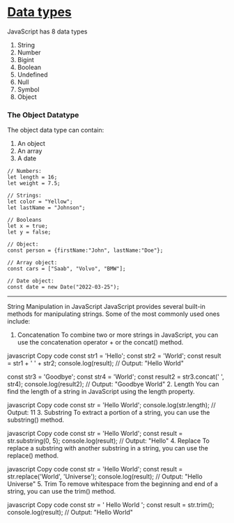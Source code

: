 # [Data types](https://www.w3schools.com/js/js_datatypes.asp)

JavaScript has 8 data types

1. String
2. Number
3. Bigint
4. Boolean
5. Undefined
6. Null
7. Symbol
8. Object

### The Object Datatype
The object data type can contain:

1. An object
2. An array
3. A date

```
// Numbers:
let length = 16;
let weight = 7.5;

// Strings:
let color = "Yellow";
let lastName = "Johnson";

// Booleans
let x = true;
let y = false;

// Object:
const person = {firstName:"John", lastName:"Doe"};

// Array object:
const cars = ["Saab", "Volvo", "BMW"];

// Date object:
const date = new Date("2022-03-25");
```
------------------------------


String Manipulation in JavaScript
JavaScript provides several built-in methods for manipulating strings. Some of the most commonly used ones include:

1. Concatenation
To combine two or more strings in JavaScript, you can use the concatenation operator + or the concat() method.

javascript
Copy code
const str1 = 'Hello';
const str2 = 'World';
const result = str1 + ' ' + str2;
console.log(result); // Output: "Hello World"

const str3 = 'Goodbye';
const str4 = 'World';
const result2 = str3.concat(' ', str4);
console.log(result2); // Output: "Goodbye World"
2. Length
You can find the length of a string in JavaScript using the length property.

javascript
Copy code
const str = 'Hello World';
console.log(str.length); // Output: 11
3. Substring
To extract a portion of a string, you can use the substring() method.

javascript
Copy code
const str = 'Hello World';
const result = str.substring(0, 5);
console.log(result); // Output: "Hello"
4. Replace
To replace a substring with another substring in a string, you can use the replace() method.

javascript
Copy code
const str = 'Hello World';
const result = str.replace('World', 'Universe');
console.log(result); // Output: "Hello Universe"
5. Trim
To remove whitespace from the beginning and end of a string, you can use the trim() method.

javascript
Copy code
const str = '   Hello World   ';
const result = str.trim();
console.log(result); // Output: "Hello World"